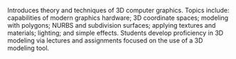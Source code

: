 Introduces theory and techniques of 3D computer graphics. Topics include: capabilities of modern graphics hardware; 3D coordinate spaces; modeling with polygons; NURBS and subdivision surfaces; applying textures and materials; lighting; and simple effects. Students develop proficiency in 3D modeling via lectures and assignments focused on the use of a 3D modeling tool.

